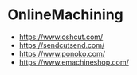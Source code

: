 # OnlineMachining

 * https://www.oshcut.com/
 * https://sendcutsend.com/
 * https://www.ponoko.com/
 * https://www.emachineshop.com/

